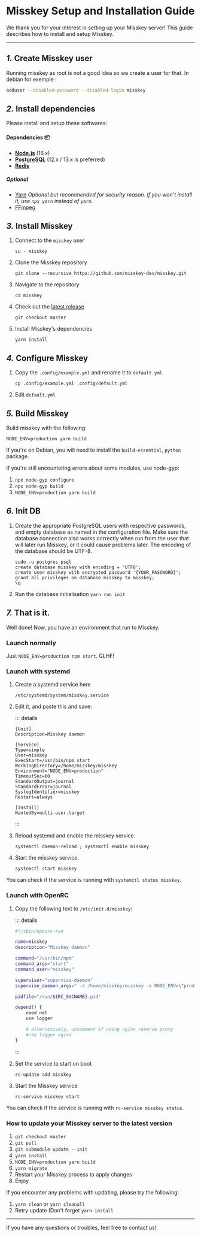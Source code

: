 Misskey Setup and Installation Guide
================================================================

We thank you for your interest in setting up your Misskey server!
This guide describes how to install and setup Misskey.

----------------------------------------------------------------

*1.* Create Misskey user
----------------------------------------------------------------
Running misskey as root is not a good idea so we create a user for that.
In debian for exemple :

```sh
adduser --disabled-password --disabled-login misskey
```

*2.* Install dependencies
----------------------------------------------------------------
Please install and setup these softwares:

#### Dependencies :package:
* **[Node.js](https://nodejs.org/en/)** (16.x)
* **[PostgreSQL](https://www.postgresql.org/)** (12.x / 13.x is preferred)
* **[Redis](https://redis.io/)**

##### Optional
* [Yarn](https://yarnpkg.com/) *Optional but recommended for security reason. If you won't install it, use `npx yarn` instead of `yarn`.*
* [FFmpeg](https://www.ffmpeg.org/)

*3.* Install Misskey
----------------------------------------------------------------
1. Connect to the `misskey` user

	`su - misskey`

2. Clone the Misskey repository

	`git clone --recursive https://github.com/misskey-dev/misskey.git`

3. Navigate to the repository

	`cd misskey`

4. Check out the [latest release](https://github.com/misskey-dev/misskey/releases/latest)

	`git checkout master`

5. Install Misskey's dependencies

	`yarn install`

*4.* Configure Misskey
----------------------------------------------------------------
1. Copy the `.config/example.yml` and rename it to `default.yml`.

	`cp .config/example.yml .config/default.yml`

2. Edit `default.yml`

*5.* Build Misskey
----------------------------------------------------------------

Build misskey with the following:

`NODE_ENV=production yarn build`

If you're on Debian, you will need to install the `build-essential`, `python` package.

If you're still encountering errors about some modules, use node-gyp:

1. `npx node-gyp configure`
2. `npx node-gyp build`
3. `NODE_ENV=production yarn build`

*6.* Init DB
----------------------------------------------------------------
1. Create the appropriate PostgreSQL users with respective passwords,
	and empty database as named in the configuration file.
	Make sure the database connection also works correctly when run from the
	user that will later run Misskey, or it could cause problems later.
	The encoding of the database should be UTF-8.

	```
	sudo -u postgres psql
	create database misskey with encoding = 'UTF8';
	create user misskey with encrypted password '{YOUR_PASSWORD}';
	grant all privileges on database misskey to misskey;
	\q
	```

2. Run the database initialisation
	`yarn run init`

*7.* That is it.
----------------------------------------------------------------
Well done! Now, you have an environment that run to Misskey.

### Launch normally
Just `NODE_ENV=production npm start`. GLHF!

### Launch with systemd

1. Create a systemd service here

	`/etc/systemd/system/misskey.service`

2. Edit it, and paste this and save:

	::: details
	```
	[Unit]
	Description=Misskey daemon

	[Service]
	Type=simple
	User=misskey
	ExecStart=/usr/bin/npm start
	WorkingDirectory=/home/misskey/misskey
	Environment="NODE_ENV=production"
	TimeoutSec=60
	StandardOutput=journal
	StandardError=journal
	SyslogIdentifier=misskey
	Restart=always

	[Install]
	WantedBy=multi-user.target
	```
	:::

3. Reload systemd and enable the misskey service.

	`systemctl daemon-reload ; systemctl enable misskey`

4. Start the misskey service.

	`systemctl start misskey`

You can check if the service is running with `systemctl status misskey`.

### Launch with OpenRC

1. Copy the following text to `/etc/init.d/misskey`:

	::: details
	```sh
	#!/sbin/openrc-run

	name=misskey
	description="Misskey daemon"

	command="/usr/bin/npm"
	command_args="start"
	command_user="misskey"

	supervisor="supervise-daemon"
	supervise_daemon_args=" -d /home/misskey/misskey -e NODE_ENV=\"production\""

	pidfile="/run/${RC_SVCNAME}.pid"

	depend() {
		need net
		use logger

		# alternatively, uncomment if using nginx reverse proxy
		#use logger nginx
	}
	```
	:::

2. Set the service to start on boot

	`rc-update add misskey`

3. Start the Misskey service

	`rc-service misskey start`

You can check if the service is running with `rc-service misskey status`.

### How to update your Misskey server to the latest version
1. `git checkout master`
2. `git pull`
3. `git submodule update --init`
4. `yarn install`
5. `NODE_ENV=production yarn build`
6. `yarn migrate`
7. Restart your Misskey process to apply changes
8. Enjoy

If you encounter any problems with updating, please try the following:
1. `yarn clean` or `yarn cleanall`
2. Retry update (Don't forget `yarn install`

----------------------------------------------------------------

If you have any questions or troubles, feel free to contact us!
